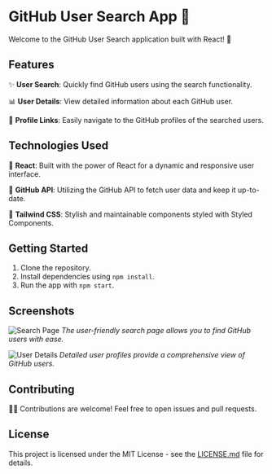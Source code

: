 # GitHub User Search App 🚀

Welcome to the GitHub User Search application built with React! 👋

## Features

✨ **User Search**: Quickly find GitHub users using the search functionality.

📊 **User Details**: View detailed information about each GitHub user.

🔗 **Profile Links**: Easily navigate to the GitHub profiles of the searched users.



## Technologies Used

🔧 **React**: Built with the power of React for a dynamic and responsive user interface.

🚀 **GitHub API**: Utilizing the GitHub API to fetch user data and keep it up-to-date.

💅 **Tailwind CSS**: Stylish and maintainable components styled with Styled Components.

## Getting Started

1. Clone the repository.
2. Install dependencies using `npm install`.
3. Run the app with `npm start`.

## Screenshots

![Search Page](./screenshots/search-page.png)
*The user-friendly search page allows you to find GitHub users with ease.*

![User Details](./screenshots/user-details.png)
*Detailed user profiles provide a comprehensive view of GitHub users.*

## Contributing

👩‍💻 Contributions are welcome! Feel free to open issues and pull requests.

## License

This project is licensed under the MIT License - see the [LICENSE.md](LICENSE.md) file for details.
